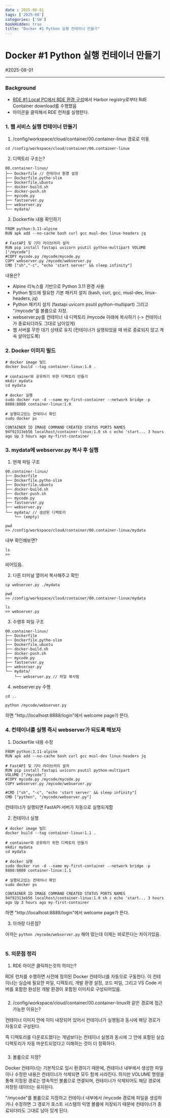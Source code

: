 ```yaml
---
date : 2025-08-01
tags: ['2025-08']
categories: ['SW']
bookHidden: true
title: "Docker #1 Python 실행 컨테이너 만들기"
---
```


# Docker #1 Python 실행 컨테이너 만들기

#2025-08-01

---

### Background

- [RDE #1 Local PC에서 RDE 환경 구성](https://yshghid.github.io/docs/study/sw/sw3/)에서 Harbor registry로부터 RdE Container download를 수행했음 
- 아이콘을 클릭해서 RDE 런처를 실행한다.

###

### 1. 웹 서비스 실행 컨테이너 만들기


1. /config/workspace/cloud/container/00.container-linux 경로로 이동

```shell
cd /config/workspace/cloud/container/00.container-linux
```

2. 디렉토리 구조는?

```plain text
00.container-linux/
├── Dockerfile // 컨테이너 환경 설정
├── Dockerfile.pytho-slim
├── Dockerfile.ubuntu
├── docker-build.sh
├── docker-push.sh
├── mycode.py 
├── fastserver.py
├── webserver.py
└── mydata/ 
```

3. Dockerfile 내용 확인하기

```shell
FROM python:3.11-alpine
RUN apk add --no-cache bash curl gcc musl-dev linux-headers jq

# FastAPI 및 기타 라이브러리 설치
RUN pip install fastapi uvicorn psutil python-multipart VOLUME ["/mycode"]
#COPY mycode.py /mycode/mycode.py
COPY webserver.py /mycode/webserver.py
CMD ["sh","-c", "echo 'start server' && sleep infinity"]
```

내용은?
- Alpine 리눅스를 기반으로 Python 3.11 환경 사용
- Python 빌드에 필요한 기본 패키지 설치 (bash, curl, gcc, musl-dev, linux-headers, jq)
- Python 패키지 설치 (fastapi uvicorn psutil python-multipart) 그리고 "/mycode"를 볼륨으로 지정.
- webserver.py를 컨테이너 내 디렉토리 /mycode 아래에 복사하기 (-> 컨테이너가 종료되더라도 그대로 남아있게)
- 웹 서버를 무한 대기 상태로 유지 (컨테이너가 실행되었을 때 바로 종료되지 않고 계속 살아있도록)

###

### 2. Docker 이미지 빌드

```shell
# docker image 빌드
docker build --tag container-linux:1.0 .

# container와 공유하기 위한 디렉토리 만들기
mkdir mydata
cd mydata

# docker 실행
sudo docker run -d --name my-first-container --network bridge -p 8888:8080 container-linux:1.0

# 실행되고있는 컨테이너 확인
sudo docker ps
```
```shell
CONTAINER ID IMAGE COMMAND CREATED STATUS PORTS NAMES
94f92313eb56 localhost/container-linux:1.0 sh c echo 'start... 3 hours ago Up 3 hours ago my-first-container
```

###

### 3. mydata에 webserver.py 복사 후 실행

1. 현재 파일 구조

```plain text
00.container-linux/
├── Dockerfile
├── Dockerfile.pytho-slim
├── Dockerfile.ubuntu
├── docker-build.sh
├── docker-push.sh
├── mycode.py
├── fastserver.py
├── webserver.py
└── mydata/ // 생성된 디렉토리
    └── (empty)
```

```shell
pwd
>> /config/workspace/cloud/container/00.container-linux/mydata
```

내부 확인해보면?

```shell
ls
>> 
```
비어있음.

2. 다른 터미널 열어서 복사해주고 확인

```shell
cp webserver.py ./mydata

pwd
>> /config/workspace/cloud/container/00.container-linux/mydata

ls
>> webserver.py
```

3. 수행후 파일 구조 

```plain text
00.container-linux/
├── Dockerfile
├── Dockerfile.pytho-slim
├── Dockerfile.ubuntu
├── docker-build.sh
├── docker-push.sh
├── mycode.py
├── fastserver.py
├── webserver.py
└── mydata/ 
    └── webserver.py // 파일 복사됨
```

4. webserver.py 수행

```shell
cd ..

python /mycode/webserver.py
```

하면 "http://localhost:8888/login"에서 welcome page가 뜬다. 

###

### 4. 컨테이너를 실행 즉시 webserver가 되도록 해보자

1. Dockerfile 내용 수정

```plain text
FROM python:3.11-alpine
RUN apk add --no-cache bash curl gcc musl-dev linux-headers jq

# FastAPI 및 기타 라이브러리 설치
RUN pip install fastapi uvicorn psutil python-multipart
VOLUME ["/mycode"]
#COPY mycode.py /mycode/mycode.py
COPY webserver.py /mycode/webserver.py

#CMD ["sh", "-c", "echo 'start server' && sleep infinity"]
CMD ["python", "/mycode/webserver.py"]
```

컨테이너가 실행되면 FastAPI 서버가 자동으로 실행되게함

2. 컨테이너 실행

```shell
# docker image 빌드
docker build --tag container-linux:1.1 . 

# container와 공유하기 위한 디렉토리 만들기
mkdir mydata
cd mydata

# docker 실행
sudo docker run -d --name my-first-container --network bridge -p 8888:8080 container-linux:1.1

# 실행되고있는 컨테이너 확인
sudo docker ps
```
```shell
CONTAINER ID IMAGE COMMAND CREATED STATUS PORTS NAMES
94f92313eb56 localhost/container-linux:1.0 sh c echo 'start... 3 hours ago Up 3 hours ago my-first-container
```

하면 "http://localhost:8888/login"에서 welcome page가 뜬다.

3. 아까랑 다른점?

아까는 `python /mycode/webserver.py` 해야 떴는데 이제는 바로뜬다는 차이가있음.

#

### 5. 의문점 정리

1. RDE 아이콘 클릭하는것의 의미는?

RDE 런처를 수행하면 사전에 정의된 Docker 컨테이너를 자동으로 구동한다. 이 컨테이너는 실습에 필요한 파일, 디렉토리, 개발 환경 설정, 코드 파일, 그리고 VS Code 서버를 포함한 완성된 개발 환경이 포함된 이미지로 구성되어있음.

###

2. /config/workspace/cloud/container/00.container-linux와 같은 경로에 접근 가능한 이유는?

컨테이너 이미지 안에 이미 내장되어 있어서 컨테이너가 실행됨과 동시에 해당 경로가 자동으로 구성된다.

즉 디렉토리를 다운로드했다는 개념보다는 컨테이너 실행과 동시에 그 안에 포함된 실습 디렉토리가 자동 마운트되었다고 이해하는 것이 더 정확하다. 

###

3. 볼륨으로 지정?

Docker 컨테이너는 기본적으로 임시 환경이기 때문에, 컨테이너 내부에서 생성한 파일이나 수정한 내용은 컨테이너가 삭제되면 모두 함께 사라진다. 하지만 VOLUME 명령을 통해 지정된 경로는 영속적인 볼륨으로 연결되며, 컨테이너가 삭제되어도 해당 경로에 저장된 데이터는 유지된다.

"/mycode"를 볼륨으로 지정하고 컨테이너 내부에서 /mycode 경로에 파일을 생성하거나 수정하면 그 경로가 호스트 시스템의 익명 볼륨에 저장되기 때문에 컨테이너가 종료되더라도 그대로 남아 있게 된다.

#